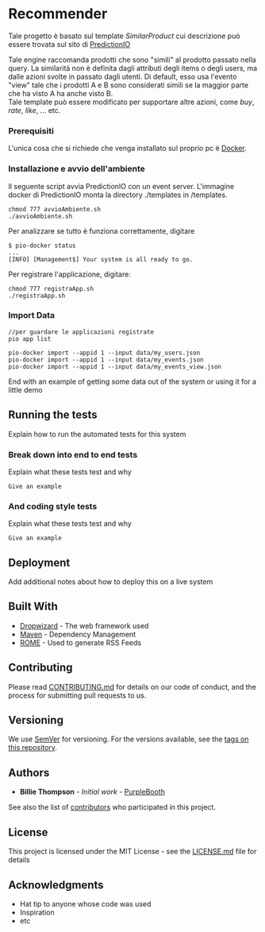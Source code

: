 # Recommender

Tale progetto è basato sul template *SimilarProduct* cui descrizione può essere trovata sul sito di [PredictionIO](https://predictionio.apache.org/templates/similarproduct/quickstart/)

Tale engine raccomanda prodotti che sono "simili" al prodotto passato nella query. La similarità non è definita dagli attributi
degli items o degli users, ma dalle azioni svolte in passato dagli utenti. Di default, esso usa l'evento "view" tale che i prodotti
A e B sono considerati simili se la maggior parte che ha visto A ha anche visto B.<br>
Tale template può essere modificato per supportare altre azioni, come *buy*, *rate*, *like*, ... etc. 

### Prerequisiti

L'unica cosa che si richiede che venga installato sul proprio pc è [Docker](https://www.docker.com/).

### Installazione e avvio dell'ambiente

Il seguente script avvia PredictionIO con un event server. L'immagine docker di PredictionIO monta la directory ./templates in /templates.

```
chmod 777 avvioAmbiente.sh 
./avvioAmbiente.sh
```

Per analizzare se tutto è funziona correttamente, digitare 
```
$ pio-docker status
...
[INFO] [Management$] Your system is all ready to go.
```

Per registrare l'applicazione, digitare:

```
chmod 777 registraApp.sh
./registraApp.sh
```

### Import Data

```
//per guardare le applicazioni registrate
pio app list

pio-docker import --appid 1 --input data/my_users.json
pio-docker import --appid 1 --input data/my_events.json
pio-docker import --appid 1 --input data/my_events_view.json
```

End with an example of getting some data out of the system or using it for a little demo

## Running the tests

Explain how to run the automated tests for this system

### Break down into end to end tests

Explain what these tests test and why

```
Give an example
```

### And coding style tests

Explain what these tests test and why

```
Give an example
```

## Deployment

Add additional notes about how to deploy this on a live system

## Built With

* [Dropwizard](http://www.dropwizard.io/1.0.2/docs/) - The web framework used
* [Maven](https://maven.apache.org/) - Dependency Management
* [ROME](https://rometools.github.io/rome/) - Used to generate RSS Feeds

## Contributing

Please read [CONTRIBUTING.md](https://gist.github.com/PurpleBooth/b24679402957c63ec426) for details on our code of conduct, and the process for submitting pull requests to us.

## Versioning

We use [SemVer](http://semver.org/) for versioning. For the versions available, see the [tags on this repository](https://github.com/your/project/tags). 

## Authors

* **Billie Thompson** - *Initial work* - [PurpleBooth](https://github.com/PurpleBooth)

See also the list of [contributors](https://github.com/your/project/contributors) who participated in this project.

## License

This project is licensed under the MIT License - see the [LICENSE.md](LICENSE.md) file for details

## Acknowledgments

* Hat tip to anyone whose code was used
* Inspiration
* etc
